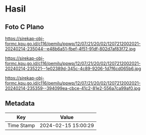 # Hasil

## Foto C Plano

https://sirekap-obj-formc.kpu.go.id/c116/pemilu/ppwp/12/07/21/20/02/1207212002021-20240214-235044--e48b6a51-fbef-4f51-91df-802d7af83f72.jpg

https://sirekap-obj-formc.kpu.go.id/c116/pemilu/ppwp/12/07/21/20/02/1207212002021-20240214-235221--1e02389d-345c-4c89-9206-1d7f6cd065b6.jpg

https://sirekap-obj-formc.kpu.go.id/c116/pemilu/ppwp/12/07/21/20/02/1207212002021-20240214-235359--394099ea-cbce-41c2-81e2-556a7ca99af0.jpg


## Metadata

| Key        | Value               |
| ---------- | ------------------- |
| Time Stamp | 2024-02-15 15:00:29 |



